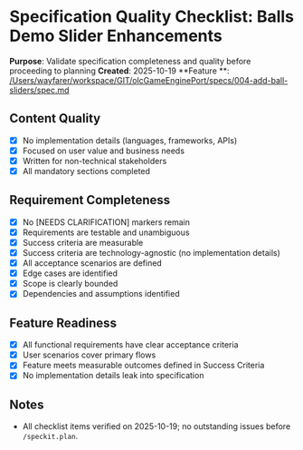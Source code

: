 # Specification Quality Checklist: Balls Demo Slider Enhancements

**Purpose**: Validate specification completeness and quality before proceeding to planning
**Created**: 2025-10-19
**Feature
**: [/Users/wayfarer/workspace/GIT/olcGameEnginePort/specs/004-add-ball-sliders/spec.md](/Users/wayfarer/workspace/GIT/olcGameEnginePort/specs/004-add-ball-sliders/spec.md)

## Content Quality

- [x] No implementation details (languages, frameworks, APIs)
- [x] Focused on user value and business needs
- [x] Written for non-technical stakeholders
- [x] All mandatory sections completed

## Requirement Completeness

- [x] No [NEEDS CLARIFICATION] markers remain
- [x] Requirements are testable and unambiguous
- [x] Success criteria are measurable
- [x] Success criteria are technology-agnostic (no implementation details)
- [x] All acceptance scenarios are defined
- [x] Edge cases are identified
- [x] Scope is clearly bounded
- [x] Dependencies and assumptions identified

## Feature Readiness

- [x] All functional requirements have clear acceptance criteria
- [x] User scenarios cover primary flows
- [x] Feature meets measurable outcomes defined in Success Criteria
- [x] No implementation details leak into specification

## Notes

- All checklist items verified on 2025-10-19; no outstanding issues before `/speckit.plan`.

